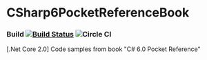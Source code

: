 # CSharp6PocketReferenceBook
### Build [![Build Status](https://travis-ci.org/kajstof/CSharp6PocketReferenceBook.svg?branch=master)](https://travis-ci.org/kajstof/CSharp6PocketReferenceBook) ![Circle CI](https://circleci.com/gh/kajstof/CSharp6PocketReferenceBook.svg?style=shield)
[.Net Core 2.0] Code samples from book "C# 6.0 Pocket Reference"
